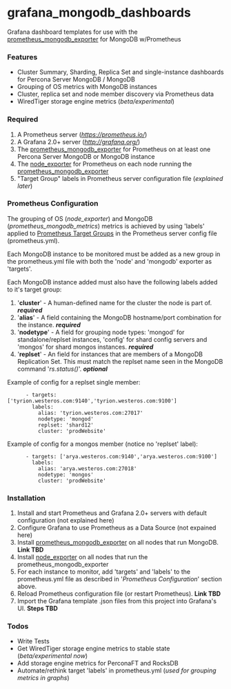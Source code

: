 # grafana_mongodb_dashboards

Grafana dashboard templates for use with the [prometheus_mongodb_exporter](https://github.com/Percona-Lab/prometheus_mongodb_exporter) for MongoDB w/Prometheus

### Features
  - Cluster Summary, Sharding, Replica Set and single-instance dashboards for Percona Server MongoDB / MongoDB
  - Grouping of OS metrics with MongoDB instances
  - Cluster, replica set and node member discovery via Prometheus data
  - WiredTiger storage engine metrics (*beta/experimental*)

### Required

1. A Prometheus server (*https://prometheus.io/*)
1. A Grafana 2.0+ server (*http://grafana.org/*)
1. The [prometheus_mongodb_exporter](https://github.com/Percona-Lab/prometheus_mongodb_exporter) for Prometheus on at least one Percona Server MongoDB or MongoDB instance
1. The [node_exporter](https://github.com/prometheus/node_exporter) for Prometheus on each node running the [prometheus_mongodb_exporter](https://github.com/Percona-Lab/prometheus_mongodb_exporter)
1. "Target Group" labels in Prometheus server configuration file (*explained later*)

### Prometheus Configuration

The grouping of OS (*node_exporter*) and MongoDB (*prometheus_mongodb_metrics*) metrics is achieved by using 'labels' applied to [Prometheus Target Groups](https://prometheus.io/docs/operating/configuration/#<target_group>) in the Prometheus server config file (prometheus.yml).

Each MongoDB instance to be monitored must be added as a new group in the prometheus.yml file with both the 'node' and 'mongodb' exporter as 'targets'.

Each MongoDB instance added must also have the following labels added to it's target group:

1. '**cluster**' - A human-defined name for the cluster the node is part of.  **_required_**
1. '**alias**' - A field containing the MongoDB hostname/port combination for the instance.  **_required_**
1. '**nodetype**' - A field for grouping node types: 'mongod' for standalone/replset instances, 'config' for shard config servers and 'mongos' for shard mongos instances.  **_required_**
1. '**replset**' - An field for instances that are members of a MongoDB Replication Set. This must match the replset name seen in the MongoDB command '*rs.status()*'. **_optional_**

Example of config for a replset single member:

```
      - targets: ['tyrion.westeros.com:9140','tyrion.westeros.com:9100']
        labels:
          alias: 'tyrion.westeros.com:27017'
          nodetype: 'mongod'
          replset: 'shard12'
          cluster: 'prodWebsite'
```

Example of config for a mongos member (notice no 'replset' label):

```
      - targets: ['arya.westeros.com:9140','arya.westeros.com:9100']
        labels:
          alias: 'arya.westeros.com:27018'
          nodetype: 'mongos'
          cluster: 'prodWebsite'
```

### Installation

1. Install and start Prometheus and Grafana 2.0+ servers with default configuration (not explained here)
2. Configure Grafana to use Prometheus as a Data Source (not expained here)
3. Install [prometheus_mongodb_exporter](https://github.com/Percona-Lab/prometheus_mongodb_exporter) on all nodes that run MongoDB. **Link TBD**
4. Install [node_exporter](https://github.com/prometheus/node_exporter) on all nodes that run the prometheus_mongodb_exporter
5. For each instance to monitor, add 'targets' and 'labels' to the prometheus.yml file as described in '*Prometheus Configuration*' section above.
6. Reload Prometheus configuration file (or restart Prometheus). **Link TBD**
7. Import the Grafana template .json files from this project into Grafana's UI. **Steps TBD**

### Todos
 - Write Tests
 - Get WiredTiger storage engine metrics to stable state (*beta/experimental now*) 
 - Add storage engine metrics for PerconaFT and RocksDB
 - Automate/rethink target 'labels' in prometheus.yml (*used for grouping metrics in graphs*)

